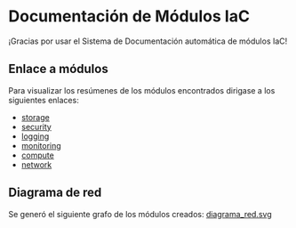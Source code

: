 # Documentación de Módulos IaC
¡Gracias por usar el Sistema de Documentación automática de módulos IaC!

## Enlace a módulos
Para visualizar los resúmenes de los módulos encontrados dirigase a los siguientes enlaces:
- [storage](storage.md)
- [security](security.md)
- [logging](logging.md)
- [monitoring](monitoring.md)
- [compute](compute.md)
- [network](network.md)

## Diagrama de red
Se generó el siguiente grafo de los módulos creados: [diagrama\_red.svg](diagrama_red.svg)
